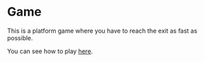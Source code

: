 Game
====

This is a platform game where you have to reach the exit as fast as possible.

You can see how to play [here](How-to-play.md).
